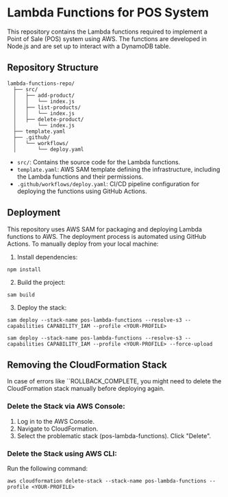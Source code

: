 # Lambda Functions for POS System

This repository contains the Lambda functions required to implement a Point of Sale (POS) system using AWS. The functions are developed in Node.js and are set up to interact with a DynamoDB table.

## Repository Structure
```
lambda-functions-repo/
  ├── src/
  │   ├── add-product/
  │   │   └── index.js
  │   ├── list-products/
  │   │   └── index.js
  │   ├── delete-product/
  │       └── index.js
  ├── template.yaml
  ├── .github/
  │   └── workflows/
  │       └── deploy.yaml

```

- `src/`: Contains the source code for the Lambda functions.
- `template.yaml`: AWS SAM template defining the infrastructure, including the Lambda functions and their permissions.
- `.github/workflows/deploy.yaml`: CI/CD pipeline configuration for deploying the functions using GitHub Actions.

## Deployment
This repository uses AWS SAM for packaging and deploying Lambda functions to AWS. The deployment process is automated using GitHub Actions. To manually deploy from your local machine:

1. Install dependencies:
```
npm install
```

2. Build the project:
```
sam build
```

3. Deploy the stack:
```
sam deploy --stack-name pos-lambda-functions --resolve-s3 --capabilities CAPABILITY_IAM --profile <YOUR-PROFILE>
```

```
sam deploy --stack-name pos-lambda-functions --resolve-s3 --capabilities CAPABILITY_IAM --profile <YOUR-PROFILE> --force-upload
```

## Removing the CloudFormation Stack
In case of errors like ``ROLLBACK_COMPLETE, you might need to delete the CloudFormation stack manually before deploying again.

### Delete the Stack via AWS Console:
1. Log in to the AWS Console.
2. Navigate to CloudFormation.
3. Select the problematic stack (pos-lambda-functions).
Click "Delete".

### Delete the Stack using AWS CLI:
Run the following command:

```
aws cloudformation delete-stack --stack-name pos-lambda-functions --profile <YOUR-PROFILE>
```
